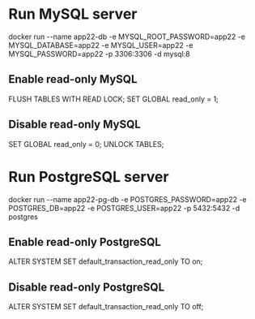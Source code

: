 # Run MySQL server
docker run --name app22-db -e MYSQL_ROOT_PASSWORD=app22 -e MYSQL_DATABASE=app22 -e MYSQL_USER=app22 -e MYSQL_PASSWORD=app22 -p 3306:3306 -d mysql:8

## Enable read-only MySQL
FLUSH TABLES WITH READ LOCK;
SET GLOBAL read_only = 1;

## Disable read-only MySQL
SET GLOBAL read_only = 0;
UNLOCK TABLES;

# Run PostgreSQL server
docker run --name app22-pg-db -e POSTGRES_PASSWORD=app22 -e POSTGRES_DB=app22 -e POSTGRES_USER=app22 -p 5432:5432 -d postgres

## Enable read-only PostgreSQL
ALTER SYSTEM SET default_transaction_read_only TO on;

## Disable read-only PostgreSQL
ALTER SYSTEM SET default_transaction_read_only TO off;